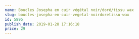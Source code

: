 ```yaml
---
name: Boucles Josepha en cuir végétal noir/doré/tissu wax
slug: boucles-josepha-en-cuir-vegetal-noirdoretissu-wax
id: 5895
publish_date: 2019-01-28 17:16:18
price: 29
---
```

